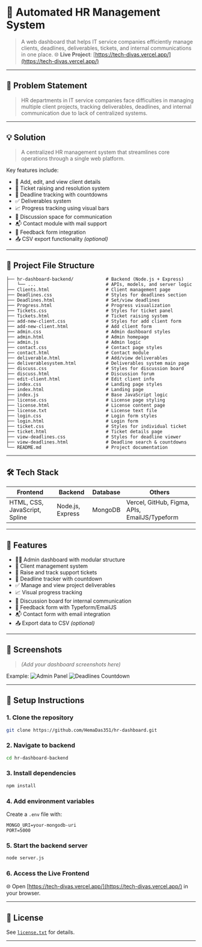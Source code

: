 

# 🚀 Automated HR Management System

> A web dashboard that helps IT service companies efficiently manage clients, deadlines, deliverables, tickets, and internal communications in one place.
> 🌐 **Live Project**: [https://tech-divas.vercel.app/](https://tech-divas.vercel.app/)

---

## 🧠 Problem Statement

> HR departments in IT service companies face difficulties in managing multiple client projects, tracking deliverables, deadlines, and internal communication due to lack of centralized systems.

---

## 💡 Solution

> A centralized HR management system that streamlines core operations through a single web platform.

Key features include:

* 👥 Add, edit, and view client details
* 🎫 Ticket raising and resolution system
* 📆 Deadline tracking with countdowns
* ✅ Deliverables system
* 📈 Progress tracking using visual bars
* 💬 Discussion space for communication
* 📬 Contact module with mail support
* 📝 Feedback form integration
* 📤 CSV export functionality *(optional)*

---

## 📁 Project File Structure

```
├── hr-dashboard-backend/            # Backend (Node.js + Express)
│   └── ...                          # APIs, models, and server logic
├── Clients.html                     # Client management page
├── Deadlines.css                    # Styles for deadlines section
├── Deadlines.html                   # Set/view deadlines
├── Progress.html                    # Progress visualization
├── Tickets.css                      # Styles for ticket panel
├── Tickets.html                     # Ticket raising system
├── add-new-client.css               # Styles for add client form
├── add-new-client.html              # Add client form
├── admin.css                        # Admin dashboard styles
├── admin.html                       # Admin homepage
├── admin.js                         # Admin logic
├── contact.css                      # Contact page styles
├── contact.html                     # Contact module
├── deliverable.html                 # Add/view deliverables
├── deliverablesystem.html           # Deliverables system main page
├── discuss.css                      # Styles for discussion board
├── discuss.html                     # Discussion forum
├── edit-client.html                 # Edit client info
├── index.css                        # Landing page styles
├── index.html                       # Landing page
├── index.js                         # Base JavaScript logic
├── license.css                      # License page styling
├── license.html                     # License content page
├── license.txt                      # License text file
├── login.css                        # Login form styles
├── login.html                       # Login form
├── ticket.css                       # Styles for individual ticket
├── ticket.html                      # Ticket details page
├── view-deadlines.css               # Styles for deadline viewer
├── view-deadlines.html              # Deadline search & countdowns
└── README.md                        # Project documentation
```

---

## 🛠️ Tech Stack

| Frontend                      | Backend          | Database | Others                                        |
| ----------------------------- | ---------------- | -------- | --------------------------------------------- |
| HTML, CSS, JavaScript, Spline | Node.js, Express | MongoDB  | Vercel, GitHub, Figma, APIs, EmailJS/Typeform |

---

## 📱 Features

* 🧑‍💼 Admin dashboard with modular structure
* 👥 Client management system
* 🎫 Raise and track support tickets
* 📆 Deadline tracker with countdown
* ✅ Manage and view project deliverables
* 📈 Visual progress tracking
* 💬 Discussion board for internal communication
* 📝 Feedback form with Typeform/EmailJS
* 📬 Contact form with email integration
* 📤 Export data to CSV *(optional)*

---

## 📸 Screenshots

> *(Add your dashboard screenshots here)*

Example:
![Admin Panel](./assets/admin-dashboard.png)
![Deadlines Countdown](./assets/deadlines.png)

---

## 🔧 Setup Instructions

### 1. Clone the repository

```bash
git clone https://github.com/HemaDas351/hr-dashboard.git
```

### 2. Navigate to backend

```bash
cd hr-dashboard-backend
```

### 3. Install dependencies

```bash
npm install
```

### 4. Add environment variables

Create a `.env` file with:

```env
MONGO_URI=your-mongodb-uri
PORT=5000
```

### 5. Start the backend server

```bash
node server.js
```

### 6. Access the Live Frontend

🌐 Open [https://tech-divas.vercel.app/](https://tech-divas.vercel.app/) in your browser.

---

## 📄 License

See [`license.txt`](./license.txt) for details.

---
